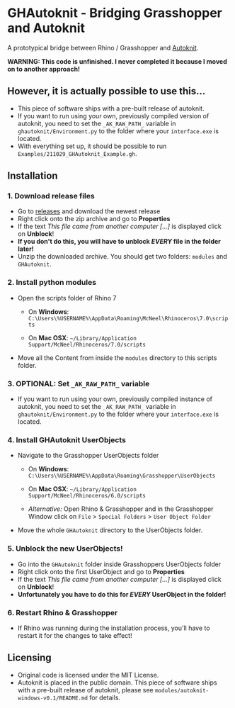 # GHAutoknit - Bridging Grasshopper and Autoknit

A prototypical bridge between Rhino / Grasshopper and [Autoknit](https://github.com/textiles-lab/autoknit).

**WARNING: This code is unfinished. I never completed it because I moved on to another approach!**

## However, it is actually possible to use this...

- This piece of software ships with a pre-built release of autoknit.
- If you want to run using your own, previously compiled version of autoknit, 
you need to set the ``_AK_RAW_PATH_`` variable in ``ghautoknit/Environment.py``
to the folder where your ``interface.exe`` is located.
- With everything set up, it should be possible to run ``Examples/211029_GHAutoknit_Example.gh``.

## Installation

### 1. Download release files

- Go to [releases](https://github.com/fstwn/ghautoknit/releases) and download the newest release
- Right click onto the zip archive and go to **Properties**
- If the text *This file came from another computer [...]* is displayed click on **Unblock**!
- **If you don't do this, you will have to unblock _EVERY_ file in the folder later!**
- Unzip the downloaded archive. You should get two folders: `modules` and `GHAutoknit`.

### 2. Install python modules

- Open the scripts folder of Rhino 7
  - On **Windows**:
  `C:\Users\%USERNAME%\AppData\Roaming\McNeel\Rhinoceros\7.0\scripts`

  - On **Mac OSX**:
  `~/Library/Application Support/McNeel/Rhinoceros/7.0/scripts`
- Move all the Content from inside the `modules` directory to this scripts folder.

### 3. OPTIONAL: Set ``_AK_RAW_PATH_`` variable

- If you want to run using your own, previously compiled instance of autoknit,
you need to set the ``_AK_RAW_PATH_`` variable in ``ghautoknit/Environment.py``
to the folder where your ``interface.exe`` is located.

### 4. Install GHAutoknit UserObjects

- Navigate to the Grasshopper UserObjects folder
  - On **Windows**:
  `C:\Users\%USERNAME%\AppData\Roaming\Grasshopper\UserObjects`

  - On **Mac OSX**:
  `~/Library/Application Support/McNeel/Rhinoceros/6.0/scripts`

  - *Alternative:* Open Rhino & Grasshopper and in the Grasshopper Window click on
  `File` > `Special Folders` > `User Object Folder`

- Move the whole `GHAutoknit` directory to the UserObjects folder.

### 5. Unblock the new UserObjects!

- Go into the `GHAutoknit` folder inside Grasshoppers UserObjects folder
- Right click onto the first UserObject and go to **Properties**
- If the text *This file came from another computer [...]* is displayed click on **Unblock**!
- **Unfortunately you have to do this for _EVERY_ UserObject in the folder!**

### 6. Restart Rhino & Grasshopper

- If Rhino was running during the installation process, you'll have to restart it for the changes to take effect!

## Licensing

- Original code is licensed under the MIT License.
- Autoknit is placed in the public domain. This piece of software ships with a
pre-built release of autoknit, please see ``modules/autoknit-windows-v0.1/README.md`` for details.
